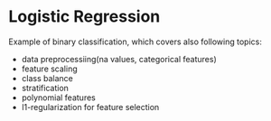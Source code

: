 # Logistic Regression
Example of binary classification, which covers also following topics:

- data preprocessiing(na values, categorical features)
- feature scaling
- class balance
- stratification
- polynomial features
- l1-regularization for feature selection
